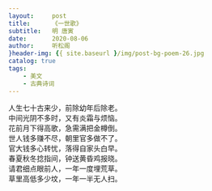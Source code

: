 ```yaml
---
layout:     post
title:      《一世歌》
subtitle:   明 唐寅
date:       2020-08-06
author:     听松阁
}header-img: {{ site.baseurl }/img/post-bg-poem-26.jpg
catalog: true
tags:
    - 美文
    - 古典诗词
---
```


人生七十古来少，前除幼年后除老。<br>
中间光阴不多时，又有炎霜与烦恼。<br>
花前月下得高歌，急需满把金樽倒。<br>
世人钱多赚不尽，朝里官多做不了。<br>
官大钱多心转忧，落得自家头白早。<br>
春夏秋冬捻指间，钟送黄昏鸡报晓。<br>
请君细点眼前人，一年一度埋荒草。<br>
草里高低多少坟，一年一半无人扫。<br>
